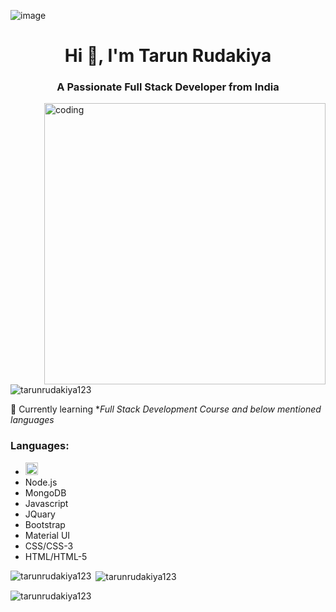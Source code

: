 ![image](https://github.com/tarunrudakiya123/tarunrudakiya123/assets/124019270/3c880a73-4ef1-4db3-9011-b6865eed7d91)<h1 align="center">Hi 👋, I'm Tarun Rudakiya</h1>
<h3 align="center">A Passionate Full Stack Developer from India</h3>

<img align="right" alt="coding" width="450" src="https://media.licdn.com/dms/image/D5612AQGOmwfIE5mlWA/article-cover_image-shrink_720_1280/0/1674617947228?e=1697673600&v=beta&t=-MzJtWmmN0Rc-J-NAqb7rwLPHdX3pP3cYm9TsQf4UaQ">
<p align="left"> <img src="https://komarev.com/ghpvc/?username=tarunrudakiya123&label=Profile%20views&color=0e75b6&style=flat" alt="tarunrudakiya123" /> </p>

🌱 Currently learning **Full Stack Development Course and below mentioned languages*

<h3 align="left">Languages:</h3>
  <ul>
    <li> <img height="20" src="https://cdn4.iconfinder.com/data/icons/logos-3/600/React.js_logo-512.png"></li>
    <li>Node.js</li>
    <li>MongoDB</li>
    <li>Javascript</li>
    <li>JQuary</li>
    <li>Bootstrap</li>
    <li>Material UI</li>
    <li>CSS/CSS-3</li>
    <li>HTML/HTML-5</li>
  </ul>


<p><img align="left" src="https://github-readme-stats.vercel.app/api/top-langs?username=tarunrudakiya123&show_icons=true&locale=en&layout=compact" alt="tarunrudakiya123" /></p>

<p>&nbsp;<img align="center" src="https://github-readme-stats.vercel.app/api?username=tarunrudakiya123&show_icons=true&locale=en" alt="tarunrudakiya123" /></p>

<p><img align="center" src="https://github-readme-streak-stats.herokuapp.com/?user=tarunrudakiya123&" alt="tarunrudakiya123" /></p>
